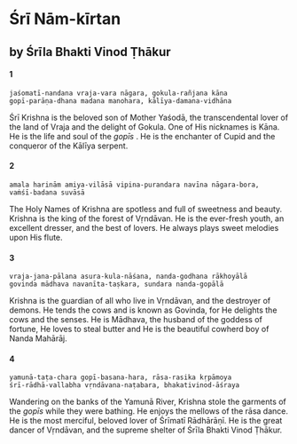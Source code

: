 # Śrī Nām-kīrtan

## by Śrīla Bhakti Vinod Ṭhākur

#### 1

    jaśomatī-nandana vraja-vara nāgara, gokula-rañjana kāna
    gopī-parāṇa-dhana madana manohara, kālīya-damana-vidhāna

Śrī Krishna is the beloved son of Mother Yaśodā, the transcendental lover of the land of Vraja and the delight of Gokula. One of His nicknames is Kāna. He is the life and soul of the *gopīs* . He is the enchanter of Cupid and the conqueror of the Kālīya serpent.

#### 2

    amala harinām amiya-vilāsā vipina-purandara navīna nāgara-bora,
    vaṁśī-badana suvāsā

The Holy Names of Krishna are spotless and full of sweetness and beauty. Krishna is the king of the forest of Vṛndāvan. He is the ever-fresh youth, an excellent dresser, and the best of lovers. He always plays sweet melodies upon His flute.

#### 3

    vraja-jana-pālana asura-kula-nāśana, nanda-godhana rākhoyālā
    govinda mādhava navanīta-taṣkara, sundara nanda-gopālā

Krishna is the guardian of all who live in Vṛndāvan, and the destroyer of demons. He tends the cows and is known as Govinda, for He delights the cows and the senses. He is Mādhava, the husband of the goddess of fortune, He loves to steal butter and He is the beautiful cowherd boy of Nanda Mahārāj.

#### 4

    yamunā-taṭa-chara gopī-basana-hara, rāsa-rasika kṛpāmoya
    śrī-rādhā-vallabha vṛndāvana-naṭabara, bhakativinod-āśraya

Wandering on the banks of the Yamunā River, Krishna stole the garments of the *gopīs* while they were bathing. He enjoys the mellows of the rāsa dance. He is the most merciful, beloved lover of Śrīmatī Rādhārāṇī. He is the great dancer of Vṛndāvan, and the supreme shelter of Śrīla Bhakti Vinod Ṭhākur.

